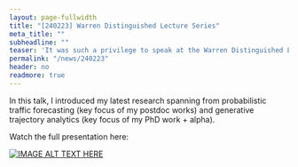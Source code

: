 ```yaml
---
layout: page-fullwidth
title: "[240223] Warren Distinguished Lecture Series"
meta_title: ""
subheadline: ""
teaser: 'It was such a privilege to speak at the Warren Distinguished Lecture Series hosted by the CEGE department at the University of Minnesota, Twin Cities.'
permalink: "/news/240223"
header: no
readmore: true
---
```


<!-- It was such a privilege to speak at the Warren Distinguished Lecture Series hosted by the CEGE department at the University of Minnesota, Twin Cities. -->

In this talk, I introduced my latest research spanning from probabilistic traffic forecasting (key focus of my postdoc works) and generative trajectory analytics (key focus of my PhD work + alpha).

Watch the full presentation here:

<!-- <iframe width="560" height="315" src="https://www.youtube.com/embed/LR2QA3gU_Eg?si=teqboysdxpmHUHib" title="YouTube video player" frameborder="0" allow="accelerometer; autoplay; clipboard-write; encrypted-media; gyroscope; picture-in-picture; web-share" referrerpolicy="strict-origin-when-cross-origin" allowfullscreen></iframe> -->

[![IMAGE ALT TEXT HERE](https://img.youtube.com/vi/LR2QA3gU_Eg/0.jpg)](https://www.youtube.com/watch?v=LR2QA3gU_Eg)
